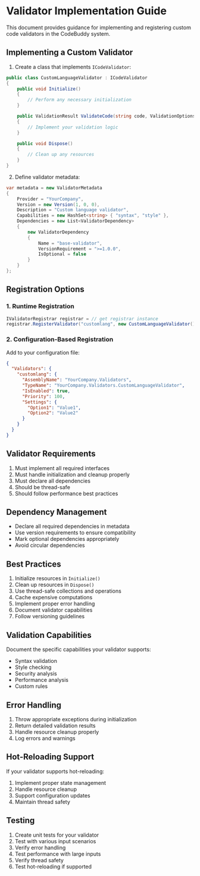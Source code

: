 # Validator Implementation Guide

This document provides guidance for implementing and registering custom code validators in the CodeBuddy system.

## Implementing a Custom Validator

1. Create a class that implements `ICodeValidator`:

```csharp
public class CustomLanguageValidator : ICodeValidator
{
    public void Initialize()
    {
        // Perform any necessary initialization
    }

    public ValidationResult ValidateCode(string code, ValidationOptions options)
    {
        // Implement your validation logic
    }

    public void Dispose()
    {
        // Clean up any resources
    }
}
```

2. Define validator metadata:

```csharp
var metadata = new ValidatorMetadata
{
    Provider = "YourCompany",
    Version = new Version(1, 0, 0),
    Description = "Custom language validator",
    Capabilities = new HashSet<string> { "syntax", "style" },
    Dependencies = new List<ValidatorDependency>
    {
        new ValidatorDependency 
        { 
            Name = "base-validator",
            VersionRequirement = ">=1.0.0",
            IsOptional = false
        }
    }
};
```

## Registration Options

### 1. Runtime Registration

```csharp
IValidatorRegistrar registrar = // get registrar instance
registrar.RegisterValidator("customlang", new CustomLanguageValidator(), metadata);
```

### 2. Configuration-Based Registration

Add to your configuration file:

```json
{
  "Validators": {
    "customlang": {
      "AssemblyName": "YourCompany.Validators",
      "TypeName": "YourCompany.Validators.CustomLanguageValidator",
      "IsEnabled": true,
      "Priority": 100,
      "Settings": {
        "Option1": "Value1",
        "Option2": "Value2"
      }
    }
  }
}
```

## Validator Requirements

1. Must implement all required interfaces
2. Must handle initialization and cleanup properly
3. Must declare all dependencies
4. Should be thread-safe
5. Should follow performance best practices

## Dependency Management

- Declare all required dependencies in metadata
- Use version requirements to ensure compatibility
- Mark optional dependencies appropriately
- Avoid circular dependencies

## Best Practices

1. Initialize resources in `Initialize()`
2. Clean up resources in `Dispose()`
3. Use thread-safe collections and operations
4. Cache expensive computations
5. Implement proper error handling
6. Document validator capabilities
7. Follow versioning guidelines

## Validation Capabilities

Document the specific capabilities your validator supports:

- Syntax validation
- Style checking
- Security analysis
- Performance analysis
- Custom rules

## Error Handling

1. Throw appropriate exceptions during initialization
2. Return detailed validation results
3. Handle resource cleanup properly
4. Log errors and warnings

## Hot-Reloading Support

If your validator supports hot-reloading:

1. Implement proper state management
2. Handle resource cleanup
3. Support configuration updates
4. Maintain thread safety

## Testing

1. Create unit tests for your validator
2. Test with various input scenarios
3. Verify error handling
4. Test performance with large inputs
5. Verify thread safety
6. Test hot-reloading if supported